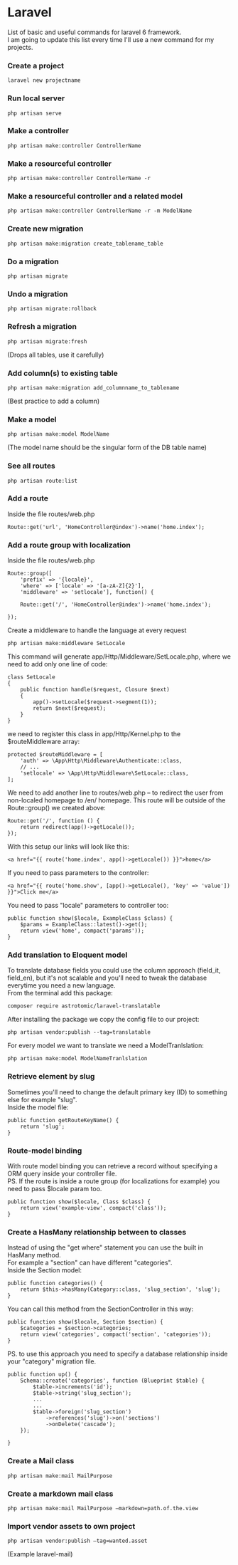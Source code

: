 # Laravel 
List of basic and useful commands for laravel 6 framework.<br>
I am going to update this list every time I'll use a new command for my projects.

### Create a project
```
laravel new projectname
```

### Run local server
```
php artisan serve
```

### Make a controller
```
php artisan make:controller ControllerName
```

### Make a resourceful controller
```
php artisan make:controller ControllerName -r
```

### Make a resourceful controller and a related model
```
php artisan make:controller ControllerName -r -m ModelName
```

### Create new migration
```
php artisan make:migration create_tablename_table
```

### Do a migration
```
php artisan migrate
```

### Undo a migration
```
php artisan migrate:rollback
```

### Refresh a migration
```
php artisan migrate:fresh
```
(Drops all tables, use it carefully)

### Add column(s) to existing table
```
php artisan make:migration add_columnname_to_tablename
```
(Best practice to add a column)

### Make a model
```
php artisan make:model ModelName
```
(The model name should be the singular form of the DB table name)

### See all routes
```
php artisan route:list
```

### Add a route
Inside the file routes/web.php
```
Route::get('url', 'HomeController@index')->name('home.index');
```

### Add a route group with localization
Inside the file routes/web.php
```
Route::group([
    'prefix' => '{locale}', 
    'where' => ['locale' => '[a-zA-Z]{2}'],
    'middleware' => 'setlocale'], function() {
    
    Route::get('/', 'HomeController@index')->name('home.index');
    
});
```
Create a middleware to handle the language at every request
```
php artisan make:middleware SetLocale
```
This command will generate app/Http/Middleware/SetLocale.php, where we need to add only one line of code:
```
class SetLocale
{
    public function handle($request, Closure $next)
    {
        app()->setLocale($request->segment(1));
        return $next($request);
    }
}
```
we need to register this class in app/Http/Kernel.php to the $routeMiddleware array:
```
protected $routeMiddleware = [
    'auth' => \App\Http\Middleware\Authenticate::class,
    // ...
    'setlocale' => \App\Http\Middleware\SetLocale::class,
];
```
We need to add another line to routes/web.php – to redirect the user from non-localed homepage to /en/ homepage. This route will be outside of the Route::group() we created above:
```
Route::get('/', function () {
    return redirect(app()->getLocale());
});
```
With this setup our links will look like this:
```
<a href="{{ route('home.index', app()->getLocale()) }}">home</a>
```
If you need to pass parameters to the controller:
```
<a href="{{ route('home.show', [app()->getLocale(), 'key' => 'value']) }}">Click me</a>
```
You need to pass "locale" parameters to controller too:
```
public function show($locale, ExampleClass $class) {
    $params = ExampleClass::latest()->get();
    return view('home', compact('params'));
}
```

### Add translation to Eloquent model
To translate database fields you could use the column approach (field_it, field_en), but it's not scalable and you'll need to tweak the database everytime you need a new language.<br>
From the terminal add this package:
```
composer require astrotomic/laravel-translatable
```
After installing the package we copy the config file to our project:
```
php artisan vendor:publish --tag=translatable
```
For every model we want to translate we need a ModelTranlslation:
```
php artisan make:model ModelNameTranlslation
```


### Retrieve element by slug
Sometimes you'll need to change the default primary key (ID) to something else for example "slug".<br>
Inside the model file:

```
public function getRouteKeyName() {
    return 'slug';
}
```
### Route-model binding
With route model binding you can retrieve a record without specifying a ORM query inside your controller file.<br>
PS. If the route is inside a route group (for localizations for example) you need to pass $locale param too.
```
public function show($locale, Class $class) {
    return view('example-view', compact('class'));
}
```
### Create a HasMany relationship between to classes
Instead of using the "get where" statement you can use the built in HasMany method.<br>
For example a "section" can have different "categories".<br>
Inside the Section model:
```
public function categories() { 
    return $this->hasMany(Category::class, 'slug_section', 'slug'); 
}  
```
You can call this method from the SectionController in this way:
```
public function show($locale, Section $section) {
    $categories = $section->categories;
    return view('categories', compact('section', 'categories'));
}
```
PS. to use this approach you need to specify a database relationship inside your "category" migration file.
```
public function up() {
    Schema::create('categories', function (Blueprint $table) {
        $table->increments('id');
        $table->string('slug_section');
        ...
        ...
        $table->foreign('slug_section')
            ->references('slug')->on('sections')
            ->onDelete('cascade');
    });

}
```

### Create a Mail class
```
php artisan make:mail MailPurpose
```

### Create a markdown mail class
```
php artisan make:mail MailPurpose —markdown=path.of.the.view
```

### Import vendor assets to own project
```
php artisan vendor:publish —tag=wanted.asset
```
(Example laravel-mail)
